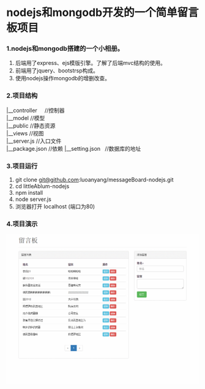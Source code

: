 # nodejs和mongodb开发的一个简单留言板项目

### 1.nodejs和mongodb搭建的一个小相册。
1. 后端用了express、ejs模版引擎。了解了后端mvc结构的使用。
2. 前端用了jquery、bootstrsp构成。
3. 使用nodejs操作mongodb的增删改查。
### 2.项目结构
|__controller     //控制器        
|__model        //模型  
|__public         //静态资源  
|__views          //视图  
|__server.js         //入口文件  
|__package.json   //依赖
|__setting.json   //数据库的地址
### 3.项目运行  
1. git clone git@github.com:luoanyang/messageBoard-nodejs.git
2. cd littleAblum-nodejs
3. npm install
4. node server.js
5. 浏览器打开 localhost (端口为80)

### 4.项目演示
![项目演示](source/demo.gif)
